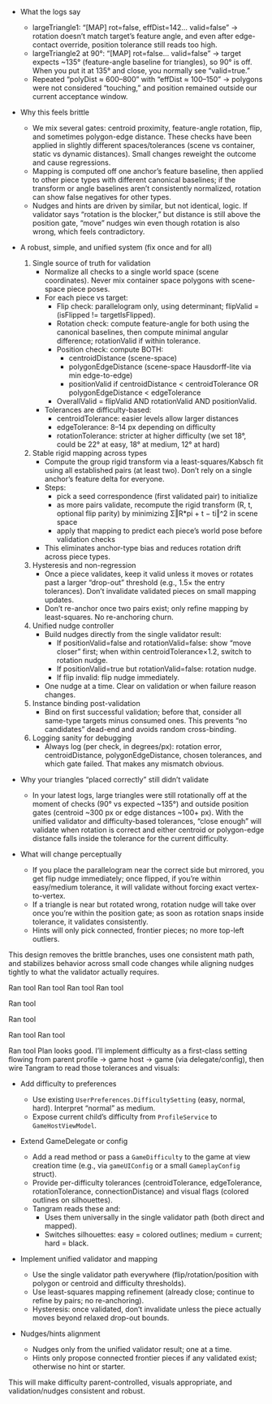 - What the logs say
  - largeTriangle1: “[MAP] rot=false, effDist=142… valid=false” → rotation doesn’t match target’s feature angle, and even after edge-contact override, position tolerance still reads too high.
  - largeTriangle2 at 90°: “[MAP] rot=false… valid=false” → target expects ~135° (feature-angle baseline for triangles), so 90° is off. When you put it at 135° and close, you normally see “valid=true.”
  - Repeated “polyDist ≈ 600–800” with “effDist ≈ 100–150” → polygons were not considered “touching,” and position remained outside our current acceptance window.

- Why this feels brittle
  - We mix several gates: centroid proximity, feature-angle rotation, flip, and sometimes polygon-edge distance. These checks have been applied in slightly different spaces/tolerances (scene vs container, static vs dynamic distances). Small changes reweight the outcome and cause regressions.
  - Mapping is computed off one anchor’s feature baseline, then applied to other piece types with different canonical baselines; if the transform or angle baselines aren’t consistently normalized, rotation can show false negatives for other types.
  - Nudges and hints are driven by similar, but not identical, logic. If validator says “rotation is the blocker,” but distance is still above the position gate, “move” nudges win even though rotation is also wrong, which feels contradictory.

- A robust, simple, and unified system (fix once and for all)
  1) Single source of truth for validation
     - Normalize all checks to a single world space (scene coordinates). Never mix container space polygons with scene-space piece poses.
     - For each piece vs target:
       - Flip check: parallelogram only, using determinant; flipValid = (isFlipped != targetIsFlipped).
       - Rotation check: compute feature-angle for both using the canonical baselines, then compute minimal angular difference; rotationValid if within tolerance.
       - Position check: compute BOTH:
         - centroidDistance (scene-space)
         - polygonEdgeDistance (scene-space Hausdorff-lite via min edge-to-edge)
         - positionValid if centroidDistance < centroidTolerance OR polygonEdgeDistance < edgeTolerance
       - OverallValid = flipValid AND rotationValid AND positionValid.
     - Tolerances are difficulty-based:
       - centroidTolerance: easier levels allow larger distances
       - edgeTolerance: 8–14 px depending on difficulty
       - rotationTolerance: stricter at higher difficulty (we set 18°, could be 22° at easy, 18° at medium, 12° at hard)
  2) Stable rigid mapping across types
     - Compute the group rigid transform via a least-squares/Kabsch fit using all established pairs (at least two). Don’t rely on a single anchor’s feature delta for everyone.
     - Steps:
       - pick a seed correspondence (first validated pair) to initialize
       - as more pairs validate, recompute the rigid transform (R, t, optional flip parity) by minimizing Σ‖R*pi + t − ti‖^2 in scene space
       - apply that mapping to predict each piece’s world pose before validation checks
     - This eliminates anchor-type bias and reduces rotation drift across piece types.
  3) Hysteresis and non-regression
     - Once a piece validates, keep it valid unless it moves or rotates past a larger “drop-out” threshold (e.g., 1.5× the entry tolerances). Don’t invalidate validated pieces on small mapping updates.
     - Don’t re-anchor once two pairs exist; only refine mapping by least-squares. No re-anchoring churn.
  4) Unified nudge controller
     - Build nudges directly from the single validator result:
       - If positionValid=false and rotationValid=false: show “move closer” first; when within centroidTolerance×1.2, switch to rotation nudge.
       - If positionValid=true but rotationValid=false: rotation nudge.
       - If flip invalid: flip nudge immediately.
     - One nudge at a time. Clear on validation or when failure reason changes.
  5) Instance binding post-validation
     - Bind on first successful validation; before that, consider all same-type targets minus consumed ones. This prevents “no candidates” dead-end and avoids random cross-binding.
  6) Logging sanity for debugging
     - Always log (per check, in degrees/px): rotation error, centroidDistance, polygonEdgeDistance, chosen tolerances, and which gate failed. That makes any mismatch obvious.

- Why your triangles “placed correctly” still didn’t validate
  - In your latest logs, large triangles were still rotationally off at the moment of checks (90° vs expected ~135°) and outside position gates (centroid ~300 px or edge distances ~100+ px). With the unified validator and difficulty-based tolerances, “close enough” will validate when rotation is correct and either centroid or polygon-edge distance falls inside the tolerance for the current difficulty.

- What will change perceptually
  - If you place the parallelogram near the correct side but mirrored, you get flip nudge immediately; once flipped, if you’re within easy/medium tolerance, it will validate without forcing exact vertex-to-vertex.
  - If a triangle is near but rotated wrong, rotation nudge will take over once you’re within the position gate; as soon as rotation snaps inside tolerance, it validates consistently.
  - Hints will only pick connected, frontier pieces; no more top-left outliers.

This design removes the brittle branches, uses one consistent math path, and stabilizes behavior across small code changes while aligning nudges tightly to what the validator actually requires.

Ran tool
Ran tool
Ran tool
Ran tool

Ran tool

Ran tool

Ran tool
Ran tool

Ran tool
Plan looks good. I’ll implement difficulty as a first-class setting flowing from parent profile → game host → game (via delegate/config), then wire Tangram to read those tolerances and visuals:

- Add difficulty to preferences
  - Use existing `UserPreferences.DifficultySetting` (easy, normal, hard). Interpret “normal” as medium.
  - Expose current child’s difficulty from `ProfileService` to `GameHostViewModel`.

- Extend GameDelegate or config
  - Add a read method or pass a `GameDifficulty` to the game at view creation time (e.g., via `gameUIConfig` or a small `GameplayConfig` struct).
  - Provide per-difficulty tolerances (centroidTolerance, edgeTolerance, rotationTolerance, connectionDistance) and visual flags (colored outlines on silhouettes).
  - Tangram reads these and:
    - Uses them universally in the single validator path (both direct and mapped).
    - Switches silhouettes: easy = colored outlines; medium = current; hard = black.

- Implement unified validator and mapping
  - Use the single validator path everywhere (flip/rotation/position with polygon or centroid and difficulty thresholds).
  - Use least-squares mapping refinement (already close; continue to refine by pairs; no re-anchoring).
  - Hysteresis: once validated, don’t invalidate unless the piece actually moves beyond relaxed drop-out bounds.

- Nudges/hints alignment
  - Nudges only from the unified validator result; one at a time.
  - Hints only propose connected frontier pieces if any validated exist; otherwise no hint or starter.

This will make difficulty parent-controlled, visuals appropriate, and validation/nudges consistent and robust.